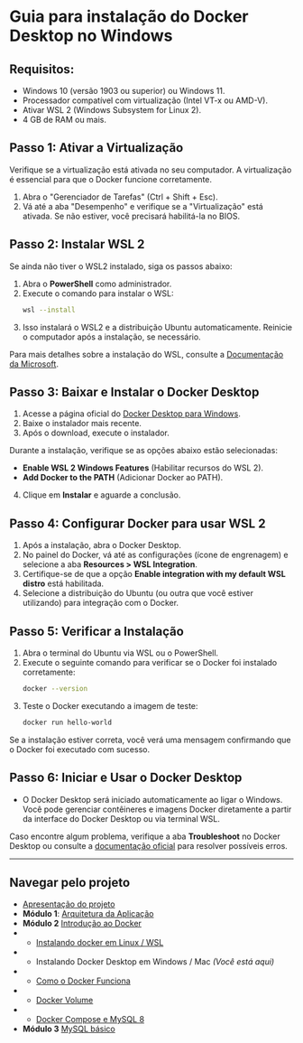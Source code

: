 # **Guia para instalação do Docker Desktop no Windows**

## **Requisitos:**
- Windows 10 (versão 1903 ou superior) ou Windows 11.
- Processador compatível com virtualização (Intel VT-x ou AMD-V).
- Ativar WSL 2 (Windows Subsystem for Linux 2).
- 4 GB de RAM ou mais.

## **Passo 1: Ativar a Virtualização**
Verifique se a virtualização está ativada no seu computador. A virtualização é essencial para que o Docker funcione corretamente.

1. Abra o "Gerenciador de Tarefas" (Ctrl + Shift + Esc).
2. Vá até a aba "Desempenho" e verifique se a "Virtualização" está ativada. Se não estiver, você precisará habilitá-la no BIOS.

## **Passo 2: Instalar WSL 2**
Se ainda não tiver o WSL2 instalado, siga os passos abaixo:

1. Abra o **PowerShell** como administrador.
2. Execute o comando para instalar o WSL:
   ```bash
   wsl --install
   ```
3. Isso instalará o WSL2 e a distribuição Ubuntu automaticamente. Reinicie o computador após a instalação, se necessário.

Para mais detalhes sobre a instalação do WSL, consulte a [Documentação da Microsoft](https://learn.microsoft.com/pt-br/windows/wsl/install).

## **Passo 3: Baixar e Instalar o Docker Desktop**
1. Acesse a página oficial do [Docker Desktop para Windows](https://www.docker.com/products/docker-desktop/).
2. Baixe o instalador mais recente.
3. Após o download, execute o instalador.

Durante a instalação, verifique se as opções abaixo estão selecionadas:
- **Enable WSL 2 Windows Features** (Habilitar recursos do WSL 2).
- **Add Docker to the PATH** (Adicionar Docker ao PATH).

4. Clique em **Instalar** e aguarde a conclusão.

## **Passo 4: Configurar Docker para usar WSL 2**
1. Após a instalação, abra o Docker Desktop.
2. No painel do Docker, vá até as configurações (ícone de engrenagem) e selecione a aba **Resources > WSL Integration**.
3. Certifique-se de que a opção **Enable integration with my default WSL distro** está habilitada.
4. Selecione a distribuição do Ubuntu (ou outra que você estiver utilizando) para integração com o Docker.

## **Passo 5: Verificar a Instalação**
1. Abra o terminal do Ubuntu via WSL ou o PowerShell.
2. Execute o seguinte comando para verificar se o Docker foi instalado corretamente:
   ```bash
   docker --version
   ```
3. Teste o Docker executando a imagem de teste:
   ```bash
   docker run hello-world
   ```

Se a instalação estiver correta, você verá uma mensagem confirmando que o Docker foi executado com sucesso.

## **Passo 6: Iniciar e Usar o Docker Desktop**
- O Docker Desktop será iniciado automaticamente ao ligar o Windows. Você pode gerenciar contêineres e imagens Docker diretamente a partir da interface do Docker Desktop ou via terminal WSL.

Caso encontre algum problema, verifique a aba **Troubleshoot** no Docker Desktop ou consulte a [documentação oficial](https://docs.docker.com/desktop/windows/troubleshoot/) para resolver possíveis erros.


---

## Navegar pelo projeto
- [Apresentação do projeto](../README.md)
- **Módulo 1**: [Arquitetura da Aplicação](../dia1/README.md)
- **Módulo 2** [Introdução ao Docker](./README.md)
- - [Instalando docker em Linux / WSL](./1-instalar-wsl-e-docker.md)
- - Instalando Docker Desktop em Windows / Mac *(Você está aqui)*
- - [Como o Docker Funciona](./2-como-docker-funciona.md)
- - [Docker Volume](./2-docker-volume.md)
- - [Docker Compose e MySQL 8](./3-docker-compose-e-mysql.md)
- **Módulo 3** [MySQL básico](./dia3/README.md)